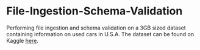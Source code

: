 # File-Ingestion-Schema-Validation
Performing file ingestion and schema validation on a 3GB sized dataset containing information on used cars in U.S.A. The dataset can be found on Kaggle [here](https://www.kaggle.com/datasets/ananaymital/us-used-cars-dataset).
